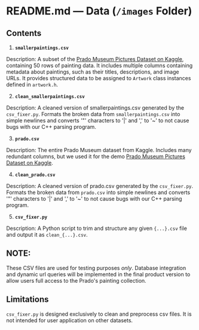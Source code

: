 # README.md — Data (`/images` Folder)

## Contents
1. **`smallerpaintings.csv`**

Description: A subset of the [ Prado Museum Pictures Dataset on Kaggle](https://www.kaggle.com/datasets/maparla/prado-museum-pictures),    containing 50 rows of painting data. It includes multiple columns containing metadata about paintings, such as their titles,       descriptions, and image URLs. It provides structured data to be assigned to `Artwork` class instances defined in `artwork.h`.

2. **`clean_smallerpaintings.csv`**

Description: A cleaned version of smallerpaintings.csv generated by the `csv_fixer.py`. Formats the broken data from `smallerpaintings.csv` into simple newlines and converts '"' characters to '|' and ',' to '~' to not cause bugs with our C++ parsing program.

3. **`prado.csv`**

Description: The entire Prado Museum dataset from Kaggle. Includes many redundant columns, but we used it for the demo [ Prado Museum Pictures Dataset on Kaggle](https://www.kaggle.com/datasets/maparla/prado-museum-pictures).

4. **`clean_prado.csv`**

Description: A cleaned version of prado.csv generated by the `csv_fixer.py`. Formats the broken data from `prado.csv` into simple newlines and converts '"' characters to '|' and ',' to '~' to not cause bugs with our C++ parsing program.

5. **`csv_fixer.py`**

Description: A Python script to trim and structure any given `{...}.csv` file and output it as `clean_{...}.csv`. 

## **NOTE:** 
These CSV files are used for testing purposes *only*. Database integration and dynamic url queries will be implemented in the final product version to allow users full access to the Prado's painting collection.

## Limitations
`csv_fixer.py` is designed exclusively to clean and preprocess csv files. It is not intended for user application on other datasets.
